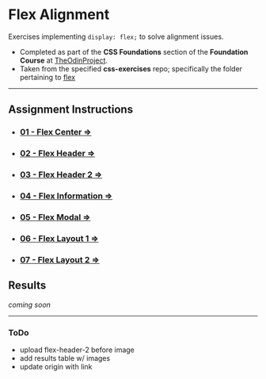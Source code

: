 # Flex Alignment

Exercises implementing `display: flex;` to solve alignment issues.

- Completed as part of the **CSS Foundations** section of the **Foundation Course** at [TheOdinProject](https://www.theodinproject.com).
- Taken from  the specified **css-exercises** repo; specifically the folder pertaining to [flex](https://github.com/TheOdinProject/css-exercises/tree/main/foundations/flex)


---

## Assignment Instructions

 - ### [01 - Flex Center &rArr;](./flex/01-flex-center/)
 - ### [02 - Flex Header &rArr;](./flex/02-flex-header/)
 - ### [03 - Flex Header 2 &rArr;](./flex/03-flex-header-2/)
 - ### [04 - Flex Information &rArr;](./flex/04-flex-information/)
 - ### [05 - Flex Modal &rArr;](./flex/05-flex-modal/)
 - ### [06 - Flex Layout 1 &rArr;](./flex/06-flex-layout-1/)
 - ### [07 - Flex Layout 2 &rArr;](./flex/07-flex-layout-2/)

## Results

*coming soon*

---

### ToDo

- upload flex-header-2 before image
- add results table w/ images
- update origin with link

<!-- <table>

<tr>
<td width="47%">

### 01 - CSS Methods

</td>
<td width="6%"></td>
<td width="47%"></td>
</tr>

<tr>
<td>

#### UNSTYLED

</td>
<td></td>
<td>

#### STYLED

</td>
</tr>

<tr>
<td>

![css methods unstyled](./img/unstyled1.png)

</td>
<td align="center">
<h1>&rArr;</h1>
</td>
<td>

![css methods styled](./img/styled1.png)

</td>
</tr>

<tr>
<td>

### 02 - Class ID Selectors

</td>
<td></td>
<td></td>
</tr>

<tr>
<td>

#### UNSTYLED

</td>
<td></td>
<td>

#### STYLED

</td>
</tr>

<tr>
<td>

![css methods unstyled](./img/unstyled2.png)

</td>
<td align="center">
<h1>&rArr;</h1>
</td>
<td>

![css methods styled](./img/styled2.png)

</td>
</tr>

<tr>
<td>

### 03 - Grouping Selectors

</td>
<td></td>
<td></td>
</tr>

<tr>
<td>

#### UNSTYLED

</td>
<td></td>
<td>

#### STYLED

</td>
</tr>

<tr>
<td>

![grouping selectors unstyled](./img/unstyled3.png)

</td>
<td align="center">
<h1>&rArr;</h1>
</td>
<td>

![grouping selectors styled](./img/styled3.png)

</td>
</tr>

<tr>
<td>

### 04 - Chaining Selectors

</td>
<td></td>
<td></td>
</tr>

<tr>
<td>

#### UNSTYLED

</td>
<td></td>
<td>

#### STYLED

</td>
</tr>

<tr>
<td>

![chaining selectors unstyled](./img/unstyled4.png)

</td>
<td align="center">
<h1>&rArr;</h1>
</td>
<td>

![chaining selectors styled](./img/styled4.png)

</td>
</tr>

<tr>
<td>

### 05 - Descendant Combinator

</td>
<td></td>
<td></td>
</tr>

<tr>
<td>

#### UNSTYLED

</td>
<td></td>
<td>

#### STYLED

</td>
</tr>

<tr>
<td>

![descendant combinator unstyled](./img/unstyled5.png)

</td>
<td align="center">
<h1>&rArr;</h1>
</td>
<td>

![descendant combinator styled](./img/styled5.png)

</td>
</tr>

</table> -->
